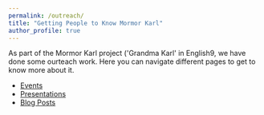 ```yaml
---
permalink: /outreach/
title: "Getting People to Know Mormor Karl"
author_profile: true
---
```


As part of the Mormor Karl project ('Grandma Karl' in English9, we have done some ourteach work. Here you can navigate different pages to get to know more about it.

- [Events](./events/)
- [Presentations](./presentations/)
- [Blog Posts](./blog/)
